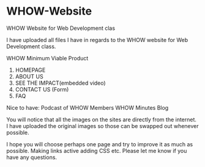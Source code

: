 # WHOW-Website
WHOW Website for Web Development clas

I have uploaded all files I have in regards to the WHOW website for Web Development class.

WHOW Minimum Viable Product


1.	HOMEPAGE
2.	ABOUT US
3.	SEE THE IMPACT(embedded video)
4.	CONTACT US (Form)
5.	FAQ

Nice to have:
Podcast of WHOW Members
WHOW Minutes Blog

You will notice that all the images on the sites are directly from the internet.  
I have uploaded the original images so those can be swapped out whenever possible.

I hope you will choose perhaps one page and try to improve it as much as possible.  Making links active adding CSS etc.
Please let me know if you have any questions.
